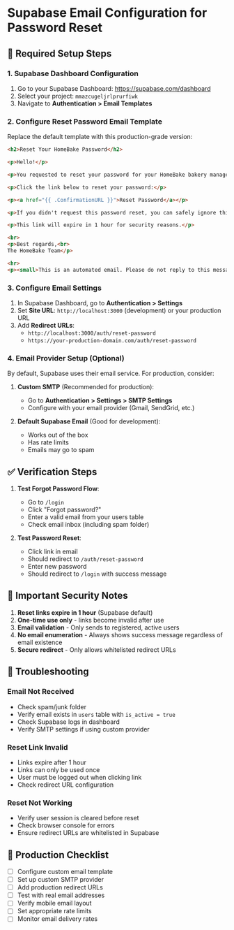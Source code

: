# Supabase Email Configuration for Password Reset

## 🔧 Required Setup Steps

### 1. **Supabase Dashboard Configuration**

1. Go to your Supabase Dashboard: https://supabase.com/dashboard
2. Select your project: `mmazcugeljrlprurfiwk`
3. Navigate to **Authentication > Email Templates**

### 2. **Configure Reset Password Email Template**

Replace the default template with this production-grade version:

```html
<h2>Reset Your HomeBake Password</h2>

<p>Hello!</p>

<p>You requested to reset your password for your HomeBake bakery management account.</p>

<p>Click the link below to reset your password:</p>

<p><a href="{{ .ConfirmationURL }}">Reset Password</a></p>

<p>If you didn't request this password reset, you can safely ignore this email.</p>

<p>This link will expire in 1 hour for security reasons.</p>

<br>
<p>Best regards,<br>
The HomeBake Team</p>

<hr>
<p><small>This is an automated email. Please do not reply to this message.</small></p>
```

### 3. **Configure Email Settings**

1. In Supabase Dashboard, go to **Authentication > Settings**
2. Set **Site URL**: `http://localhost:3000` (development) or your production URL
3. Add **Redirect URLs**:
   - `http://localhost:3000/auth/reset-password`
   - `https://your-production-domain.com/auth/reset-password`

### 4. **Email Provider Setup** (Optional)

By default, Supabase uses their email service. For production, consider:

1. **Custom SMTP** (Recommended for production):
   - Go to **Authentication > Settings > SMTP Settings**
   - Configure with your email provider (Gmail, SendGrid, etc.)

2. **Default Supabase Email** (Good for development):
   - Works out of the box
   - Has rate limits
   - Emails may go to spam

## ✅ Verification Steps

1. **Test Forgot Password Flow**:
   - Go to `/login`
   - Click "Forgot password?"
   - Enter a valid email from your users table
   - Check email inbox (including spam folder)

2. **Test Password Reset**:
   - Click link in email
   - Should redirect to `/auth/reset-password`
   - Enter new password
   - Should redirect to `/login` with success message

## 🚨 Important Security Notes

1. **Reset links expire in 1 hour** (Supabase default)
2. **One-time use only** - links become invalid after use
3. **Email validation** - Only sends to registered, active users
4. **No email enumeration** - Always shows success message regardless of email existence
5. **Secure redirect** - Only allows whitelisted redirect URLs

## 🔧 Troubleshooting

### Email Not Received
- Check spam/junk folder
- Verify email exists in `users` table with `is_active = true`
- Check Supabase logs in dashboard
- Verify SMTP settings if using custom provider

### Reset Link Invalid
- Links expire after 1 hour
- Links can only be used once
- User must be logged out when clicking link
- Check redirect URL configuration

### Reset Not Working
- Verify user session is cleared before reset
- Check browser console for errors
- Ensure redirect URLs are whitelisted in Supabase

## 📱 Production Checklist

- [ ] Configure custom email template
- [ ] Set up custom SMTP provider
- [ ] Add production redirect URLs
- [ ] Test with real email addresses
- [ ] Verify mobile email layout
- [ ] Set appropriate rate limits
- [ ] Monitor email delivery rates
